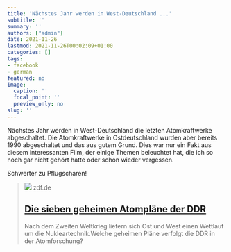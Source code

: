 ```yaml
---
title: 'Nächstes Jahr werden in West-Deutschland ...'
subtitle: ''
summary: ''
authors: ["admin"]
date: 2021-11-26
lastmod: 2021-11-26T00:02:09+01:00
categories: []
tags:
- facebook
- german
featured: no
image:
  caption: ''
  focal_point: ''
  preview_only: no
slug: ''
---
```

Nächstes Jahr werden in West-Deutschland die letzten Atomkraftwerke abgeschaltet. Die Atomkraftwerke in Ostdeutschland wurden aber bereits 1990 abgeschaltet und das aus gutem Grund. Dies war nur ein Fakt aus diesem  interessanten Film, der einige Themen beleuchtet hat, die ich so noch gar nicht gehört hatte oder schon wieder vergessen. 

Schwerter zu Pflugscharen!
> [![](https://www.zdf.de/assets/die-sieben-geheimen-atomplaene-der-ddr-100~1280x720?cb=1622792477313)](https://www.zdf.de/dokumentation/zdfinfo-doku/die-sieben-geheimen-atomplaene--der-ddr-100.html)
> zdf.de
> ## [Die sieben geheimen Atompläne der DDR](https://www.zdf.de/dokumentation/zdfinfo-doku/die-sieben-geheimen-atomplaene--der-ddr-100.html)
>
>Nach dem Zweiten Weltkrieg liefern sich Ost und West einen Wettlauf um die Nukleartechnik.Welche geheimen Pläne verfolgt die DDR in der Atomforschung?


